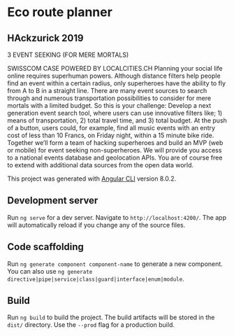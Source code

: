 # Eco route planner

## HAckzurick 2019

3 EVENT SEEKING (FOR MERE MORTALS)

SWISSCOM CASE POWERED BY LOCALCITIES.CH
Planning your social life online requires superhuman powers. Although distance filters help people find an event within a certain radius, only superheroes have the ability to fly from A to B in a straight line. There are many event sources to search through and numerous transportation possibilities to consider for mere mortals with a limited budget. So this is your challenge: Develop a next generation event search tool, where users can use innovative filters like; 1) means of transportation, 2) total travel time, and 3) total budget. At the push of a button, users could, for example, find all music events with an entry cost of less than 10 Francs, on Friday night, within a 15 minute bike ride. Together we’ll form a team of hacking superheroes and build an MVP (web or mobile) for event seeking non-superheroes. We will provide you access to a national events database and geolocation APIs. You are of course free to extend with additional data sources from the open data world.


This project was generated with [Angular CLI](https://github.com/angular/angular-cli) version 8.0.2.

## Development server

Run `ng serve` for a dev server. Navigate to `http://localhost:4200/`. The app will automatically reload if you change any of the source files.

## Code scaffolding

Run `ng generate component component-name` to generate a new component. You can also use `ng generate directive|pipe|service|class|guard|interface|enum|module`.

## Build

Run `ng build` to build the project. The build artifacts will be stored in the `dist/` directory. Use the `--prod` flag for a production build.

